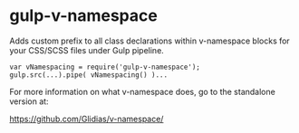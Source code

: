 # gulp-v-namespace
Adds custom prefix to all class declarations within v-namespace blocks for your CSS/SCSS files under Gulp pipeline.

    var vNamespacing = require('gulp-v-namespace');
    gulp.src(...).pipe( vNamespacing() )...

For more information on what v-namespace does, go to the standalone version at:

https://github.com/Glidias/v-namespace/
